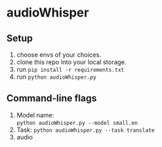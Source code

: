 # audioWhisper

## Setup
1. choose envs of your choices.
2. clone this repo into your local storage.
3. run `pip install -r requirements.txt`
4. run `python audioWhisper.py`

## Command-line flags

1. Model name:   
    `python audioWhisper.py --model small.en`
2. Task:
    `python audioWhisper.py --task translate`
3. audio 
